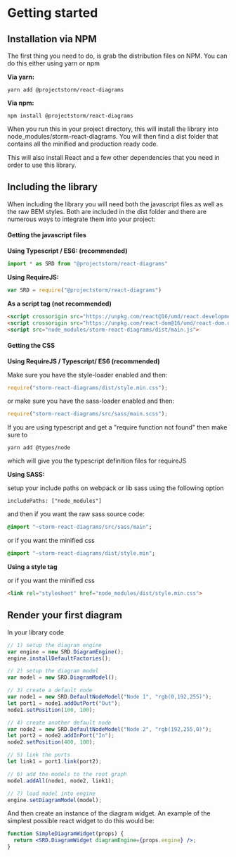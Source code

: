 # Getting started

## Installation via NPM

The first thing you need to do, is grab the distribution files on NPM. You can do this either using yarn or npm

**Via yarn:**

```
yarn add @projectstorm/react-diagrams
```

**Via npm:**

```
npm install @projectstorm/react-diagrams
```

When you run this in your project directory, this will install the library into node\_modules/storm-react-diagrams. You will then find a dist folder that contains all the minified and production ready code.

This will also install React and a few other dependencies that you need in order to use this library.

## Including the library

When including the library you will need both the javascript files as well as the raw BEM styles. Both are included in the dist folder and there are numerous ways to integrate them into your project:

#### Getting the javascript files

**Using Typescript / ES6: \(recommended\)**

```js
import * as SRD from "@projectstorm/react-diagrams"
```

**Using RequireJS:**

```js
var SRD = require("@projectstorm/react-diagrams")
```

**As a script tag \(not recommended\)**

```html
<script crossorigin src="https://unpkg.com/react@16/umd/react.development.js"></script>
<script crossorigin src="https://unpkg.com/react-dom@16/umd/react-dom.development.js"></script>
<script src="node_modules/storm-react-diagrams/dist/main.js">
```

#### Getting the CSS

**Using RequireJS / Typescript/ ES6 \(recommended\)**

Make sure you have the style-loader enabled and then:

```js
require("storm-react-diagrams/dist/style.min.css");
```

or make sure you have the sass-loader enabled and then:

```js
require("storm-react-diagrams/src/sass/main.scss");
```

If you are using typescript and get a "require function not found" then make sure to

```
yarn add @types/node
```

which will give you the typescript definition files for requireJS

**Using SASS:**

setup your include paths on webpack or lib sass using the following option

```
includePaths: ["node_modules"]
```

and then if you want the raw sass source code:

```sass
@import "~storm-react-diagrams/src/sass/main";
```

or if you want the minified css

```sass
@import "~storm-react-diagrams/dist/style.min";
```

**Using a style tag**

or if you want the minified css

```html
<link rel="stylesheet" href="node_modules/dist/style.min.css">
```

## Render your first diagram

In your library code

```js
// 1) setup the diagram engine
var engine = new SRD.DiagramEngine();
engine.installDefaultFactories();

// 2) setup the diagram model
var model = new SRD.DiagramModel();

// 3) create a default node
var node1 = new SRD.DefaultNodeModel("Node 1", "rgb(0,192,255)");
let port1 = node1.addOutPort("Out");
node1.setPosition(100, 100);

// 4) create another default node
var node2 = new SRD.DefaultNodeModel("Node 2", "rgb(192,255,0)");
let port2 = node2.addInPort("In");
node2.setPosition(400, 100);

// 5) link the ports
let link1 = port1.link(port2);

// 6) add the models to the root graph
model.addAll(node1, node2, link1);

// 7) load model into engine
engine.setDiagramModel(model);
```

And then create an instance of the diagram widget. An example of the simplest possible react widget to do this would be:

```jsx
function SimpleDiagramWidget(props) {
  return <SRD.DiagramWidget diagramEngine={props.engine} />;
}
```



